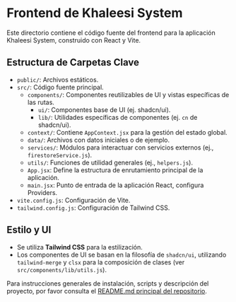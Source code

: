 # Frontend de Khaleesi System

Este directorio contiene el código fuente del frontend para la aplicación Khaleesi System, construido con React y Vite.

## Estructura de Carpetas Clave

-   `public/`: Archivos estáticos.
-   `src/`: Código fuente principal.
    -   `components/`: Componentes reutilizables de UI y vistas específicas de las rutas.
        -   `ui/`: Componentes base de UI (ej. shadcn/ui).
        -   `lib/`: Utilidades específicas de componentes (ej. `cn` de shadcn/ui).
    -   `context/`: Contiene `AppContext.jsx` para la gestión del estado global.
    -   `data/`: Archivos con datos iniciales o de ejemplo.
    -   `services/`: Módulos para interactuar con servicios externos (ej., `firestoreService.js`).
    -   `utils/`: Funciones de utilidad generales (ej., `helpers.js`).
    -   `App.jsx`: Define la estructura de enrutamiento principal de la aplicación.
    -   `main.jsx`: Punto de entrada de la aplicación React, configura Providers.
-   `vite.config.js`: Configuración de Vite.
-   `tailwind.config.js`: Configuración de Tailwind CSS.

## Estilo y UI

-   Se utiliza **Tailwind CSS** para la estilización.
-   Los componentes de UI se basan en la filosofía de `shadcn/ui`, utilizando `tailwind-merge` y `clsx` para la composición de clases (ver `src/components/lib/utils.js`).

Para instrucciones generales de instalación, scripts y descripción del proyecto, por favor consulta el [README.md principal del repositorio](../README.md).